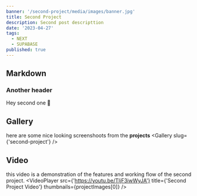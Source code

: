 ```yaml
---
banner: '/second-project/media/images/banner.jpg'
title: Second Project
description: Second post descripttion
date: '2023-04-27'
tags:
  - NEXT
  - SUPABASE
published: true
---
```


## Markdown

### Another header

Hey second one 👋

<script>
  import Gallery from '../lib/components/Gallery.svelte'
  import VideoPlayer from '../lib/components/VideoPlayer.svelte'
  export let finite;
    const projectImages = [
        "/media/images/banner.png"
    ]

    console.log(finite)

    console.log("Project iamges from .md file: ",projectImages)
</script>

## Gallery

here are some nice looking screenshoots from the **projects**
<Gallery slug={'second-project'} />

## Video

this video is a demonstration of the features and working flow of the second project.
<VideoPlayer src={'https://youtu.be/TljF3iwWyJA'} title={'Second Project Video'} thumbnails={projectImages[0]} />
